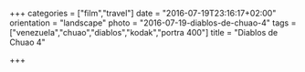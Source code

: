 +++
categories = ["film","travel"]
date = "2016-07-19T23:16:17+02:00"
orientation = "landscape"
photo = "2016-07-19-diablos-de-chuao-4"
tags = ["venezuela","chuao","diablos","kodak","portra 400"]
title = "Diablos de Chuao 4"

+++
